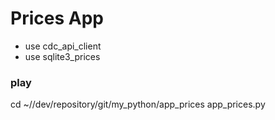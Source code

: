 # Prices App
* use cdc_api_client
* use sqlite3_prices

### play
cd ~//dev/repository/git/my_python/app_prices
app_prices.py